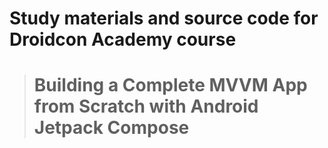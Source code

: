 # Study materials and source code for **Droidcon Academy** course 
> # Building a Complete MVVM App from Scratch with Android Jetpack Compose 
